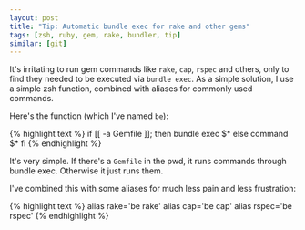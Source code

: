 ```yaml
---
layout: post
title: "Tip: Automatic bundle exec for rake and other gems"
tags: [zsh, ruby, gem, rake, bundler, tip]
similar: [git]
---
```

It's irritating to run gem commands like `rake`, `cap`, `rspec` and others, only to find they needed to be executed via `bundle exec`.  As a simple solution, I use a simple zsh function, combined with aliases for commonly used commands.

Here's the function (which I've named `be`):

{% highlight text %}
if [[ -a Gemfile ]]; then
  bundle exec $*
else
  command $*
fi
{% endhighlight %}

It's very simple.  If there's a `Gemfile` in the pwd, it runs commands through bundle exec.  Otherwise it just runs them.

I've combined this with some aliases for much less pain and less frustration:

{% highlight text %}
alias rake='be rake'
alias cap='be cap'
alias rspec='be rspec'
{% endhighlight %}

